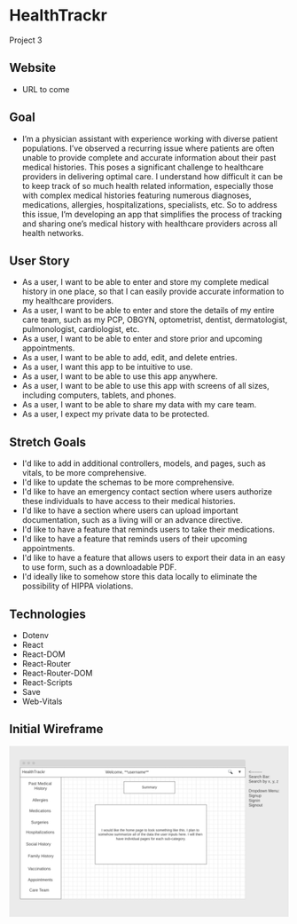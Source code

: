 # HealthTrackr

Project 3

## Website

- URL to come

## Goal

- I’m a physician assistant with experience working with diverse patient populations. I’ve observed a recurring issue where patients are often unable to provide complete and accurate information about their past medical histories. This poses a significant challenge to healthcare providers in delivering optimal care. I understand how difficult it can be to keep track of so much health related information, especially those with complex medical histories featuring numerous diagnoses, medications, allergies, hospitalizations, specialists, etc. So to address this issue, I’m developing an app that simplifies the process of tracking and sharing one’s medical history with healthcare providers across all health networks. 

## User Story

- As a user, I want to be able to enter and store my complete medical history in one place, so that I can easily provide accurate information to my healthcare providers.
- As a user, I want to be able to enter and store the details of my entire care team, such as my PCP, OBGYN, optometrist, dentist, dermatologist, pulmonologist, cardiologist, etc.
- As a user, I want to be able to enter and store prior and upcoming appointments.
- As a user, I want to be able to add, edit, and delete entries.
- As a user, I want this app to be intuitive to use.
- As a user, I want to be able to use this app anywhere.
- As a user, I want to be able to use this app with screens of all sizes, including computers, tablets, and phones.
- As a user, I want to be able to share my data with my care team.
- As a user, I expect my private data to be protected.

## Stretch Goals

- I'd like to add in additional controllers, models, and pages, such as vitals, to be more comprehensive.
- I'd like to update the schemas to be more comprehensive.
- I'd like to have an emergency contact section where users authorize these individuals to have access to their medical histories.
- I'd like to have a section where users can upload important documentation, such as a living will or an advance directive.
- I'd like to have a feature that reminds users to take their medications.
- I'd like to have a feature that reminds users of their upcoming appointments.
- I'd like to have a feature that allows users to export their data in an easy to use form, such as a downloadable PDF.
- I'd ideally like to somehow store this data locally to eliminate the possibility of HIPPA violations.

## Technologies

- Dotenv
- React
- React-DOM
- React-Router
- React-Router-DOM
- React-Scripts
- Save
- Web-Vitals

## Initial Wireframe

![Wireframe Image](public/wireframe.png)